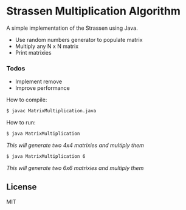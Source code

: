 # Strassen Multiplication Algorithm 

A simple implementation of the Strassen using Java.

  - Use random numbers generator to populate matrix
  - Multiply any N x N matrix
  - Print matrixies
 
### Todos

 - Implement remove
 - Improve performance

How to compile:
```sh
$ javac MatrixMultiplication.java
``` 
How to run:
```sh
$ java MatrixMultiplication
``` 
*This will generate two 4x4 matrixies and multiply them*
```sh
$ java MatrixMultiplication 6
``` 
*This will generate two 6x6 matrixies and multiply them*


License
----
MIT



